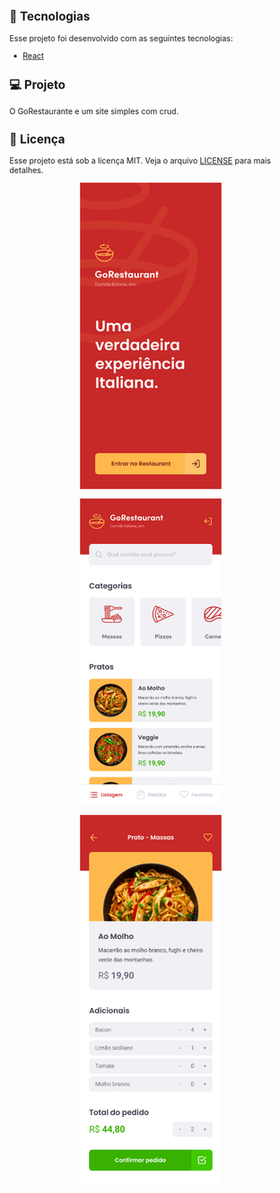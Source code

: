 ## :rocket: Tecnologias
Esse projeto foi desenvolvido com as seguintes tecnologias:

- [React](https://reactjs.org)

## 💻 Projeto
O GoRestaurante e um site simples com crud.

## :memo: Licença
Esse projeto está sob a licença MIT. Veja o arquivo [LICENSE](LICENSE.md) para mais detalhes.

<p align="center">
  <img alt="1" src="./photos/1.png" width="50%">
</p>
<p align="center">
  <img alt="2" src="./photos/2.png" width="50%">
</p>
<p align="center">
  <img alt="3" src="./photos/3.png" width="50%">
</p>
